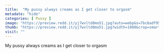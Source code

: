 ```yaml
---
title:  "My pussy always creams as I get closer to orgasm"
metadate: "hide"
categories: [ Pussy ]
image: "https://preview.redd.it/yj7wvltd8mo51.jpg?auto=webp&s=7bc6adf95c2e28c78e4a49d98f71cb75d95cf0e6"
thumb: "https://preview.redd.it/yj7wvltd8mo51.jpg?width=1080&crop=smart&auto=webp&s=21738f94e6d40fd79c0113cfcd668c296b46607a"
visit: ""
---
```

My pussy always creams as I get closer to orgasm
